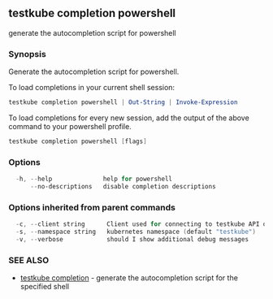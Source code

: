 ## testkube completion powershell

generate the autocompletion script for powershell

### Synopsis

Generate the autocompletion script for powershell.

To load completions in your current shell session:

```powershell
testkube completion powershell | Out-String | Invoke-Expression
```

To load completions for every new session, add the output of the above command
to your powershell profile.

```powershell
testkube completion powershell [flags]
```

### Options

```powershell
  -h, --help              help for powershell
      --no-descriptions   disable completion descriptions
```

### Options inherited from parent commands

```powershell
  -c, --client string      Client used for connecting to testkube API one of proxy|direct (default "proxy")
  -s, --namespace string   kubernetes namespace (default "testkube")
  -v, --verbose            should I show additional debug messages
```

### SEE ALSO

* [testkube completion](testkube_completion.md)  - generate the autocompletion script for the specified shell
